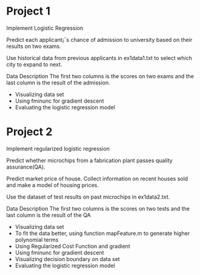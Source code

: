 # Project 1

Implement Logistic Regression

Predict each applicant¡¯s chance of admission to university based on their results on two exams.

Use historical data from previous applicants in ex1data1.txt to select which city to expand to next.

Data Description
The first two columns is the scores on two exams and the last column is the result of the admission.

* Visualizing data set
* Using fminunc for gradient descent
* Evaluating the logistic regression model

# Project 2

Implement regularized logistic regression

Predict whether microchips from a fabrication plant passes quality assurance(QA). 

Predict market price of house.
Collect information on recent houses sold and make a model of housing prices.

Use the dataset of test results on past microchips in ex1data2.txt.

Data Description
The first two columns is the scores on two tests and the last column is the result of the QA

* Visualizing data set
* To fit the data better, using function mapFeature.m to generate higher polynomial terms
* Using Regularized Cost Function and gradient
* Using fminunc for gradient descent
* Visualizing decision boundary on data set
* Evaluating the logistic regression model

